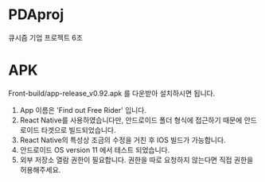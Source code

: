 # PDAproj
큐시즘 기업 프로젝트 6조

# APK
Front-build/app-release_v0.92.apk 를 다운받아 설치하시면 됩니다.
1. App 이름은 'Find out Free Rider' 입니다.
2. React Native를 사용하였습니다만, 안드로이드 폴더 형식에 접근하기 때문에 안드로이드 타겟으로 빌드되었습니다.
3. React Native의 특성상 조금의 수정을 거친 후 IOS 빌드가 가능합니다.
4. 안드로이드 OS version 11 에서 테스트 되었습니다.
5. 외부 저장소 열람 권한이 필요합니다. 권한을 따로 요청하지 않는다면 직접 권한을 허용해주세요.
